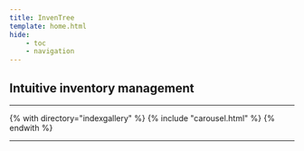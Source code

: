 ```yaml
---
title: InvenTree
template: home.html
hide:
    - toc
    - navigation
---
```


## Intuitive inventory management

--------------

{% with directory="indexgallery" %}
{% include "carousel.html" %}
{% endwith %}

--------------
